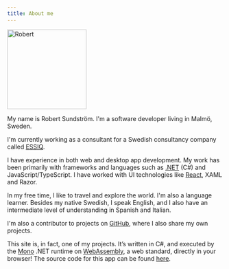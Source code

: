 ```yaml
---
title: About me
---
```


<img class="photo" src="/images/photo.jpg" alt="Robert" width="185" />

My name is Robert Sundström. I'm a software developer living in Malmö, Sweden.

I'm currently working as a consultant for a Swedish consultancy company called [ESSIQ](https://www.essiq.se/). 

I have experience in both web and desktop app development. My work has been primarily with frameworks and languages such as [.NET](http://www.dot.net) (C#) and JavaScript/TypeScript. I have worked with UI technologies like [React](https://reactjs.org/), XAML and Razor.

In my free time, I like to travel and explore the world. I'm also a language learner. Besides my native Swedish, I speak English, and I also have an intermediate level of understanding in Spanish and Italian.

I'm also a contributor to projects on [GitHub](https://www.github.com/robertsundstrom), where I also share my own projects.

This site is, in fact, one of my projects. It’s written in C#, and executed by the [Mono](https://www.mono-project.com/) .NET runtime on [WebAssembly](https://webassembly.org/), a web standard, directly in your browser! The source code for this app can be found [here](https://github.com/robertsundstrom/blog).